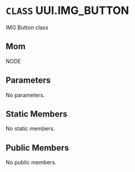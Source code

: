 # `CLASS` UUI.IMG_BUTTON
IMG Button class

## Mom
NODE

## Parameters
No parameters.

## Static Members
No static members.

## Public Members
No public members.

